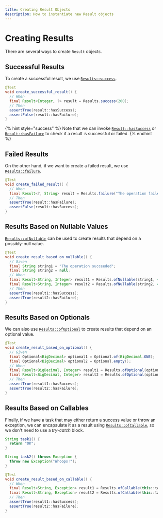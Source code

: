 ```yaml
---
title: Creating Result Objects
description: How to instantiate new Result objects
---
```


# Creating Results

There are several ways to create `Result` objects.

## Successful Results

To create a successful result, we use [`Results::success`](https://dev.leakyabstractions.com/result/javadoc/1.0.0.0/com/leakyabstractions/result/Results.html#success-S-).

```java
@Test
void create_successful_result() {
  // When
  final Result<Integer, ?> result = Results.success(200);
  // Then
  assertTrue(result::hasSuccess);
  assertFalse(result::hasFailure);
}
```

{% hint style="success" %}
Note that we can invoke [`Result::hasSuccess`](https://dev.leakyabstractions.com/result/javadoc/1.0.0.0/com/leakyabstractions/result/Result.html#hasSuccess--) or [`Result::hasFailure`](https://dev.leakyabstractions.com/result/javadoc/1.0.0.0/com/leakyabstractions/result/Result.html#hasFailure--) to check if a result is successful or failed.
{% endhint %}

## Failed Results

On the other hand, if we want to create a failed result, we use [`Results::failure`](https://dev.leakyabstractions.com/result/javadoc/1.0.0.0/com/leakyabstractions/result/Results.html#failure-F-).

```java
@Test
void create_failed_result() {
  // When
  final Result<?, String> result = Results.failure("The operation failed");
  // Then
  assertTrue(result::hasFailure);
  assertFalse(result::hasSuccess);
}
```

## Results Based on Nullable Values

[`Results::ofNullable`](https://dev.leakyabstractions.com/result/javadoc/1.0.0.0/com/leakyabstractions/result/Results.html#ofNullable-S-F-) can be used to create results that depend on a possibly-null value.

```java
@Test
void create_result_based_on_nullable() {
  // Given
  final String string1 = "The operation succeeded";
  final String string2 = null;
  // When
  final Result<String, Integer> result1 = Results.ofNullable(string1, 404);
  final Result<String, Integer> result2 = Results.ofNullable(string2, 404);
  // Then
  assertTrue(result1::hasSuccess);
  assertTrue(result2::hasFailure);
}
```

## Results Based on Optionals

We can also use [`Results::ofOptional`](https://dev.leakyabstractions.com/result/javadoc/1.0.0.0/com/leakyabstractions/result/Results.html#ofOptional-java.util.Optional-F-) to create results that depend on an optional value.

```java
@Test
void create_result_based_on_optional() {
  // Given
  final Optional<BigDecimal> optional1 = Optional.of(BigDecimal.ONE);
  final Optional<BigDecimal> optional2 = Optional.empty();
  // When
  final Result<BigDecimal, Integer> result1 = Results.ofOptional(optional1, -1);
  final Result<BigDecimal, Integer> result2 = Results.ofOptional(optional2, -1);
  // Then
  assertTrue(result1::hasSuccess);
  assertTrue(result2::hasFailure);
}
```

## Results Based on Callables

Finally, if we have a task that may either return a success value or throw an exception, we can encapsulate it as a result using [`Results::ofCallable`](https://dev.leakyabstractions.com/result/javadoc/1.0.0.0/com/leakyabstractions/result/Results.html#ofCallable-java.util.concurrent.Callable-), so we don't need to use a _try-catch_ block.

```java
String task1() {
  return "OK";
}

String task2() throws Exception {
  throw new Exception("Whoops!");
}

@Test
void create_result_based_on_callable() {
  // When
  final Result<String, Exception> result1 = Results.ofCallable(this::task1);
  final Result<String, Exception> result2 = Results.ofCallable(this::task2);
  // Then
  assertTrue(result1::hasSuccess);
  assertTrue(result2::hasFailure);
}
```
